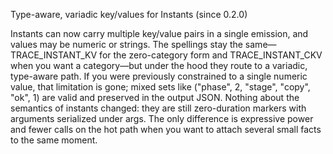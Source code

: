 Type-aware, variadic key/values for Instants (since 0.2.0)

Instants can now carry multiple key/value pairs in a single emission, and values may be numeric or strings. The spellings stay the same—TRACE_INSTANT_KV for the zero-category form and TRACE_INSTANT_CKV when you want a category—but under the hood they route to a variadic, type-aware path. If you were previously constrained to a single numeric value, that limitation is gone; mixed sets like ("phase", 2, "stage", "copy", "ok", 1) are valid and preserved in the output JSON. Nothing about the semantics of instants changed: they are still zero-duration markers with arguments serialized under args. The only difference is expressive power and fewer calls on the hot path when you want to attach several small facts to the same moment.
